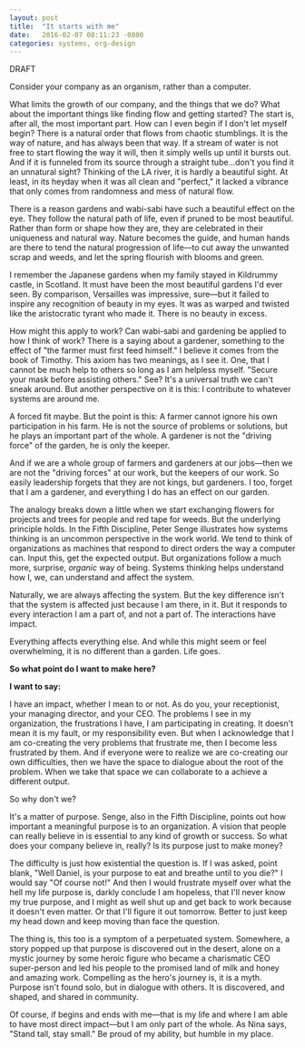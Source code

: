 ```yaml
---
layout: post
title:  "It starts with me"
date:   2016-02-07 08:11:23 -0800
categories: systems, org-design
---
```


DRAFT

Consider your company as an organism, rather than a computer.

What limits the growth of our company, and the things that we do? What about the important things like finding flow and getting started? The start is, after all, the most important part. How can I even begin if I don't let myself begin? There is a natural order that flows from chaotic stumblings. It is the way of nature, and has always been that way. If a stream of water is not free to start flowing the way it will, then it simply wells up until it bursts out. And if it is funneled from its source through a straight tube…don't you find it an unnatural sight? Thinking of the LA river, it is hardly a beautiful sight. At least, in its heyday when it was all clean and "perfect," it lacked a vibrance that only comes from randomness and mess of natural flow.

There is a reason gardens and wabi-sabi have such a beautiful effect on the eye. They follow the natural path of life, even if pruned to be most beautiful. Rather than form or shape how they are, they are celebrated in their uniqueness and natural way. Nature becomes the guide, and human hands are there to tend the natural progression of life––to cut away the unwanted scrap and weeds, and let the spring flourish with blooms and green.

I remember the Japanese gardens when my family stayed in Kildrummy castle, in Scotland. It must have been the most beautiful gardens I'd ever seen. By comparison, Versailles was impressive, sure––but it failed to inspire any recognition of beauty in my eyes. It was as warped and twisted like the aristocratic tyrant who made it. There is no beauty in excess.

How might this apply to work? Can wabi-sabi and gardening be applied to how I think of work? There is a saying about a gardener, something to the effect of "the farmer must first feed himself." I believe it comes from the book of Timothy. This axiom has two meanings, as I see it. One, that I cannot be much help to others so long as I am helpless myself. "Secure your mask before assisting others." See? It's a universal truth we can't sneak around. But another perspective on it is this: I contribute to whatever systems are around me.

A forced fit maybe. But the point is this: A farmer cannot ignore his own participation in his farm. He is not the source of problems or solutions, but he plays an important part of the whole. A gardener is not the "driving force" of the garden, he is only the keeper.

And if we are a whole group of farmers and gardeners at our jobs––then we are not the "driving forces" at our work, but the keepers of our work. So easily  leadership forgets that they are not kings, but gardeners. I too, forget that I am a gardener, and everything I do has an effect on our garden.

The analogy breaks down a little when we start exchanging flowers for projects and trees for people and red tape for weeds. But the underlying principle holds. In the Fifth Discipline, Peter Senge illustrates how systems thinking is an uncommon perspective in the work world. We tend to think of organizations as machines that respond to direct orders the way a computer can. Input this, get the expected output. But organizations follow a much more, surprise, *organic* way of being. Systems thinking helps understand how I, we, can understand and affect the system.

Naturally, we are always affecting the system. But the key difference isn't that the system is affected just because I am there, in it. But it responds to every interaction I am a part of, and not a part of. The interactions have impact.

Everything affects everything else. And while this might seem or feel overwhelming, it is no different than a garden. Life goes.

**So what point do I want to make here?**

**I want to say:**

I have an impact, whether I mean to or not. As do you, your receptionist, your managing director, and your CEO. The problems I see in my organization, the frustrations I have, I am participating in creating. It doesn't mean it is my fault, or my responsibility even. But when I acknowledge that I am co-creating the very problems that frustrate me, then I become less frustrated by them. And if everyone were to realize we are co-creating our own difficulties, then we have the space to dialogue about the root of the problem. When we take that space we can collaborate to a achieve a different output.

So why don't we?

It's a matter of purpose. Senge, also in the Fifth Discipline, points out how important a meaningful purpose is to an organization. A vision that people can really believe in is essential to any kind of growth or success. So what does your company believe in, really? Is its purpose just to make money?

The difficulty is just how existential the question is. If I was asked, point blank, "Well Daniel, is your purpose to eat and breathe until to you die?" I would say "Of course not!" And then I would frustrate myself over what the hell my life purpose is, darkly conclude I am hopeless, that I'll never know my true purpose, and I might as well shut up and get back to work because it doesn't even matter. Or that I'll figure it out tomorrow. Better to just keep my head down and keep moving than face the question.

The thing is, this too is a symptom of a perpetuated system. Somewhere, a story popped up that purpose is discovered out in the desert, alone on a mystic journey by some heroic figure who became a charismatic CEO super-person and led his people to the promised land of milk and honey and amazing work. Compelling as the hero's journey is, it is a myth. Purpose isn't found solo, but in dialogue with others. It is discovered, and shaped, and shared in community.

Of course, if begins and ends with me––that is my life and where I am able to have most direct impact––but I am only part of the whole. As Nina says, "Stand tall, stay small." Be proud of my ability, but humble in my place.
